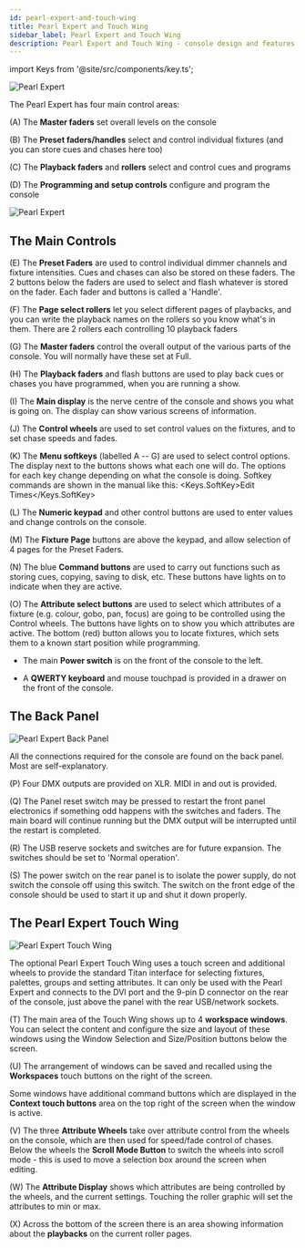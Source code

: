 ```yaml
---
id: pearl-expert-and-touch-wing
title: Pearl Expert and Touch Wing
sidebar_label: Pearl Expert and Touch Wing
description: Pearl Expert and Touch Wing - console design and features
---
```


import Keys from '@site/src/components/key.ts';

![Pearl Expert](/docs/images/Pearl-Expert.png)

The Pearl Expert has four main control areas:

\(A\) The **Master faders** set overall levels on the console

\(B\) The **Preset faders/handles** select and control individual fixtures
(and you can store cues and chases here too)

\(C\) The **Playback faders** and **rollers** select and control cues and
programs

\(D\) The **Programming and setup controls** configure and program the console

![Pearl Expert](/docs/images/Pearl-Expert-2.png)

## The Main Controls

\(E\) The **Preset Faders** are used to control individual dimmer channels and
fixture intensities. Cues and chases can also be stored on these faders.
The 2 buttons below the faders are used to select and flash whatever is
stored on the fader. Each fader and buttons is called a \'Handle\'.

\(F\) The **Page select rollers** let you select different pages of playbacks,
and you can write the playback names on the rollers so you know what's
in them. There are 2 rollers each controlling 10 playback faders

\(G\) The **Master faders** control the overall output of the various parts of
the console. You will normally have these set at Full.

\(H\) The **Playback faders** and flash buttons are used to play back cues or
chases you have programmed, when you are running a show.

\(I\) The **Main display** is the nerve centre of the console and shows you
what is going on. The display can show various screens of information.

\(J\) The **Control wheels** are used to set control values on the fixtures,
and to set chase speeds and fades.

\(K\) The **Menu softkeys** (labelled A -- G) are used to select control
options. The display next to the buttons shows what each one will do.
The options for each key change depending on what the console is doing.
Softkey commands are shown in the manual like this:
<Keys.SoftKey>Edit Times</Keys.SoftKey>

\(L\) The **Numeric keypad** and other control buttons are used to enter
values and change controls on the console.

\(M\) The **Fixture Page** buttons are above the keypad, and allow selection
of 4 pages for the Preset Faders.

\(N\) The blue **Command buttons** are used to carry out functions such as
storing cues, copying, saving to disk, etc. These buttons have lights on
to indicate when they are active.

\(O\) The **Attribute select buttons** are used to select which attributes of
a fixture (e.g. colour, gobo, pan, focus) are going to be controlled
using the Control wheels. The buttons have lights on to show you which
attributes are active. The bottom (red) button allows you to locate
fixtures, which sets them to a known start position while programming.

- The main **Power switch** is on the front of the console to the left.

- A **QWERTY keyboard** and mouse touchpad is provided in a drawer on the
front of the console.

## The Back Panel

![Pearl Expert Back Panel](/docs/images/Pearl-Expert-Back-Panel.png)

All the connections required for the console are found on the back
panel. Most are self-explanatory.

\(P\) Four DMX outputs are provided on XLR. MIDI in and out is provided.

\(Q\) The Panel reset switch may be pressed to restart the front panel
    electronics if something odd happens with the switches and faders.
    The main board will continue running but the DMX output will be
    interrupted until the restart is completed.

\(R\) The USB reserve sockets and switches are for future expansion. The
    switches should be set to \'Normal operation\'.

\(S\) The power switch on the rear panel is to isolate the power supply, do 
not switch the console off using this switch. The switch on the front edge of the 
console should be used to start it up and shut it down properly.
	
## The Pearl Expert Touch Wing

![Pearl Expert Touch Wing](/docs/images/Pearl-Expert-Touch-Wing.png)

The optional Pearl Expert Touch Wing uses a touch screen and additional
wheels to provide the standard Titan interface for selecting fixtures,
palettes, groups and setting attributes. It can only be used with the
Pearl Expert and connects to the DVI port and the 9-pin D connector on
the rear of the console, just above the panel with the rear USB/network
sockets.

\(T\) The main area of the Touch Wing shows up to 4 **workspace windows**. You
can select the content and configure the size and layout of these
windows using the Window Selection and Size/Position buttons below the
screen.

\(U\) The arrangement of windows can be saved and recalled using the
**Workspaces** touch buttons on the right of the screen.

Some windows have additional command buttons which are displayed in the
**Context touch buttons** area on the top right of the screen when the
window is active.

\(V\) The three **Attribute Wheels** take over attribute control from the
wheels on the console, which are then used for speed/fade control of
chases. Below the wheels the **Scroll Mode Button** to switch the wheels
into scroll mode - this is used to move a selection box around the
screen when editing.

\(W\) The **Attribute Display** shows which attributes are being controlled by
the wheels, and the current settings. Touching the roller graphic will
set the attributes to min or max.

\(X\) Across the bottom of the screen there is an area showing information
about the **playbacks** on the current roller pages.
